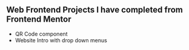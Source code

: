 ## Web Frontend Projects I have completed from Frontend Mentor
- QR Code component
- Website Intro with drop down menus
